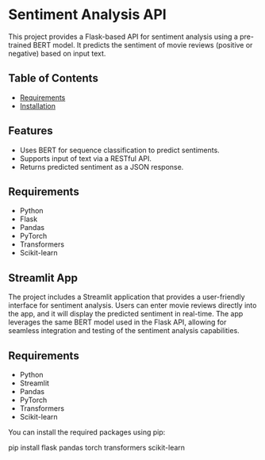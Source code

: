 # Sentiment Analysis API

This project provides a Flask-based API for sentiment analysis using a pre-trained BERT model. It predicts the sentiment of movie reviews (positive or negative) based on input text.

## Table of Contents
- [Requirements](#requirements)
- [Installation](#installation)

## Features

- Uses BERT for sequence classification to predict sentiments.
- Supports input of text via a RESTful API.
- Returns predicted sentiment as a JSON response.

## Requirements

- Python
- Flask
- Pandas
- PyTorch
- Transformers
- Scikit-learn

## Streamlit App
The project includes a Streamlit application that provides a user-friendly interface for sentiment analysis. Users can enter movie reviews directly into the app, and it will display the predicted sentiment in real-time. The app leverages the same BERT model used in the Flask API, allowing for seamless integration and testing of the sentiment analysis capabilities.

## Requirements

- Python
- Streamlit
- Pandas
- PyTorch
- Transformers
- Scikit-learn

You can install the required packages using pip:

pip install flask pandas torch transformers scikit-learn
